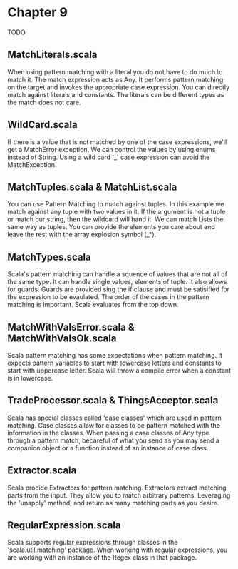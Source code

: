 # Chapter 9
TODO

## MatchLiterals.scala
When using pattern matching with a literal you do not have to do much to match it. The match expression acts as Any. It performs pattern matching on the target and invokes the appropriate case expression. You can directly match against literals and constants. The literals can be different types as the match does not care.

## WildCard.scala
If there is a value that is not matched by one of the case expressions, we'll get a MatchError exception. We can control the values by using enums instead of String. Using a wild card '_' case expression can avoid the MatchException.

## MatchTuples.scala & MatchList.scala
You can use Pattern Matching to match against tuples. In this example we match against any tuple with two values in it. If the argument is not a tuple or match our string, then the wildcard will hand it.
 We can match Lists the same way as tuples. You can provide the elements you care about and leave the rest with the array explosion symbol (_*).
 
## MatchTypes.scala
Scala's pattern matching can handle a squence of values that are not all of the same type. It can handle single values, elements of tuple. It also allows for guards. Guards are provided sing the if clause and must be satisified for the expression to be evaulated. The order of the cases in the pattern matching is important. Scala evaluates from the top down.

## MatchWithValsError.scala & MatchWithValsOk.scala
Scala pattern matching has some expectations when pattern matching. It expects pattern variables to start with lowercase letters and constants to start with uppercase letter. Scala will throw a compile error when a constant is in lowercase.

## TradeProcessor.scala & ThingsAcceptor.scala
Scala has special classes called 'case classes' which are used in pattern matching. Case classes allow for classes to be pattern matched with the information in the classes. When passing a case classes of Any type through a pattern match, becareful of what you send as you may send a companion object or a function instead of an instance of case class.

## Extractor.scala
Scala procide Extractors for pattern matching. Extractors extract matching parts from the input. They allow you to match arbitrary patterns. Leveraging the 'unapply' method, and return as many matching parts as you desire.

## RegularExpression.scala
Scala supports regular expressions through classes in the 'scala.util.matching' package. When working with regular expressions, you are working with an instance of the Regex class in that package.
